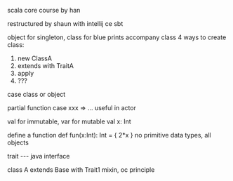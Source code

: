 scala core course by han

restructured by shaun with intellij ce sbt

object for singleton, class for blue prints
accompany class
4 ways to create class:
1) new ClassA
2) extends with TraitA
3) apply
4) ???

case class or object

partial function 
  case xxx => ...
  useful in actor

val for immutable, var for mutable
  val x: Int

define a function
def fun(x:Int): Int = {
	2*x
}
no primitive data types, all objects

trait --- java interface

class A extends Base with Trait1
mixin, oc principle


